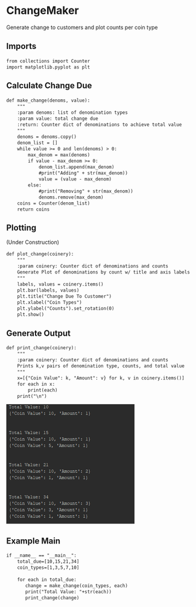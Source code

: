 # ChangeMaker
Generate change to customers and plot counts per coin type

## Imports
```Python3
from collections import Counter
import matplotlib.pyplot as plt
```

## Calculate Change Due
```Python3
def make_change(denoms, value):
    """
    :param denoms: list of denomination types
    :param value: total change due 
    :return: Counter dict of denominations to achieve total value
    """
    denoms = denoms.copy()
    denom_list = []
    while value >= 0 and len(denoms) > 0:
        max_denom = max(denoms)
        if value - max_denom >= 0:
            denom_list.append(max_denom)
            #print("Adding" + str(max_denom))
            value = (value - max_denom)
        else:
            #print("Removing" + str(max_denom))
            denoms.remove(max_denom)
    coins = Counter(denom_list)
    return coins
```
## Plotting    
(Under Construction)
```Python3
def plot_change(coinery):
    """
    :param coinery: Counter dict of denominations and counts
    Generate Plot of denominations by count w/ title and axis labels
    """
    labels, values = coinery.items()
    plt.bar(labels, values)
    plt.title("Change Due To Customer")
    plt.xlabel("Coin Types")
    plt.ylabel("Counts").set_rotation(0)
    plt.show()
```

## Generate Output
```Python3
def print_change(coinery):
    """
    :param coinery: Counter dict of denominations and counts
    Prints k,v pairs of denomination type, counts, and total value
    """
    x=[{"Coin Value": k, "Amount": v} for k, v in coinery.items()]
    for each in x:
        print(each)
    print("\n")
```
<img src="https://github.com/ajh1143/ChangeMaker/blob/master/Images/coins.png" class="inline"/><br>

## Example Main
```Python3
if __name__ == "__main__":
    total_due=[10,15,21,34]
    coin_types=[1,3,5,7,10]
    
    for each in total_due:
       change = make_change(coin_types, each)
       print("Total Value: "+str(each))
       print_change(change)
```

